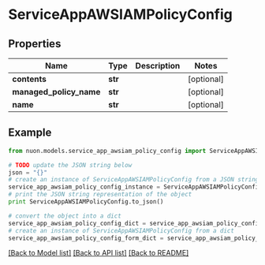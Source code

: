 # ServiceAppAWSIAMPolicyConfig


## Properties

Name | Type | Description | Notes
------------ | ------------- | ------------- | -------------
**contents** | **str** |  | [optional] 
**managed_policy_name** | **str** |  | [optional] 
**name** | **str** |  | [optional] 

## Example

```python
from nuon.models.service_app_awsiam_policy_config import ServiceAppAWSIAMPolicyConfig

# TODO update the JSON string below
json = "{}"
# create an instance of ServiceAppAWSIAMPolicyConfig from a JSON string
service_app_awsiam_policy_config_instance = ServiceAppAWSIAMPolicyConfig.from_json(json)
# print the JSON string representation of the object
print ServiceAppAWSIAMPolicyConfig.to_json()

# convert the object into a dict
service_app_awsiam_policy_config_dict = service_app_awsiam_policy_config_instance.to_dict()
# create an instance of ServiceAppAWSIAMPolicyConfig from a dict
service_app_awsiam_policy_config_form_dict = service_app_awsiam_policy_config.from_dict(service_app_awsiam_policy_config_dict)
```
[[Back to Model list]](../README.md#documentation-for-models) [[Back to API list]](../README.md#documentation-for-api-endpoints) [[Back to README]](../README.md)



